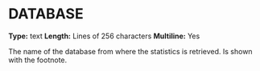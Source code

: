 # DATABASE
**Type:** text
**Length:** Lines of 256 characters
**Multiline:** Yes

The name of the database from where the statistics is retrieved. Is shown
with the footnote.
